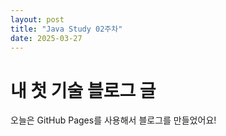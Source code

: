 ```yaml
---
layout: post
title: "Java Study 02주차"
date: 2025-03-27
---
```


# 내 첫 기술 블로그 글  
오늘은 GitHub Pages를 사용해서 블로그를 만들었어요!
